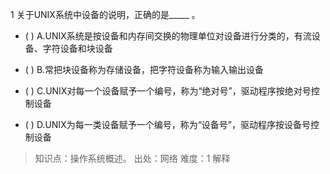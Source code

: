 1
关于UNIX系统中设备的说明，正确的是_____ 。
- ( ) A.UNIX系统是按设备和内存间交换的物理单位对设备进行分类的，有流设备、字符设备和块设备 
- ( ) B.常把块设备称为存储设备，把字符设备称为输入输出设备

- ( ) C.UNIX对每一个设备赋予一个编号，称为“绝对号”，驱动程序按绝对号控制设备

- ( ) D.UNIX为每一类设备赋予一个编号，称为“设备号”，驱动程序按设备号控制设备

> 知识点：操作系统概述。
> 出处：网络
> 难度：1
> 解释
